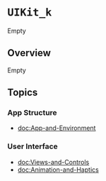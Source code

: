 # ``UIKit_k``

Empty

## Overview

Empty

## Topics

### App Structure

- <doc:App-and-Environment>

### User Interface

- <doc:Views-and-Controls>
- <doc:Animation-and-Haptics>

